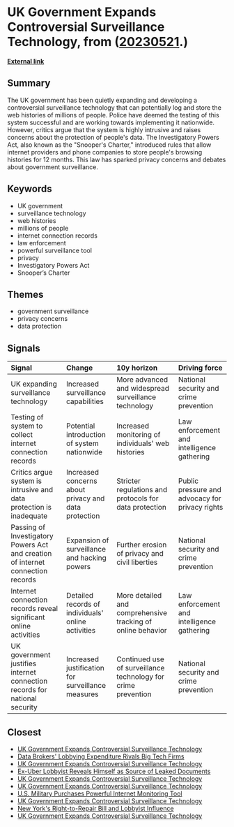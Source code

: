 # __UK Government Expands Controversial Surveillance Technology__, from ([20230521](https://kghosh.substack.com/p/20230521).)

__[External link](https://www.wired.com/story/internet-connection-records-uk-surveillance/)__



## Summary

The UK government has been quietly expanding and developing a controversial surveillance technology that can potentially log and store the web histories of millions of people. Police have deemed the testing of this system successful and are working towards implementing it nationwide. However, critics argue that the system is highly intrusive and raises concerns about the protection of people's data. The Investigatory Powers Act, also known as the "Snooper's Charter," introduced rules that allow internet providers and phone companies to store people's browsing histories for 12 months. This law has sparked privacy concerns and debates about government surveillance.

## Keywords

* UK government
* surveillance technology
* web histories
* millions of people
* internet connection records
* law enforcement
* powerful surveillance tool
* privacy
* Investigatory Powers Act
* Snooper’s Charter

## Themes

* government surveillance
* privacy concerns
* data protection

## Signals

| Signal                                                                          | Change                                               | 10y horizon                                                   | Driving force                                   |
|:--------------------------------------------------------------------------------|:-----------------------------------------------------|:--------------------------------------------------------------|:------------------------------------------------|
| UK expanding surveillance technology                                            | Increased surveillance capabilities                  | More advanced and widespread surveillance technology          | National security and crime prevention          |
| Testing of system to collect internet connection records                        | Potential introduction of system nationwide          | Increased monitoring of individuals' web histories            | Law enforcement and intelligence gathering      |
| Critics argue system is intrusive and data protection is inadequate             | Increased concerns about privacy and data protection | Stricter regulations and protocols for data protection        | Public pressure and advocacy for privacy rights |
| Passing of Investigatory Powers Act and creation of internet connection records | Expansion of surveillance and hacking powers         | Further erosion of privacy and civil liberties                | National security and crime prevention          |
| Internet connection records reveal significant online activities                | Detailed records of individuals' online activities   | More detailed and comprehensive tracking of online behavior   | Law enforcement and intelligence gathering      |
| UK government justifies internet connection records for national security       | Increased justification for surveillance measures    | Continued use of surveillance technology for crime prevention | National security and crime prevention          |

## Closest

* [UK Government Expands Controversial Surveillance Technology](4fe61511dabd734b653a98b45e8bd3c0)
* [Data Brokers' Lobbying Expenditure Rivals Big Tech Firms](8bc87c35679e6c4bea07f47e1c503d58)
* [UK Government Expands Controversial Surveillance Technology](4fe61511dabd734b653a98b45e8bd3c0)
* [Ex-Uber Lobbyist Reveals Himself as Source of Leaked Documents](de008c7c88ce17b51251989a109d2fbb)
* [UK Government Expands Controversial Surveillance Technology](4fe61511dabd734b653a98b45e8bd3c0)
* [UK Government Expands Controversial Surveillance Technology](4fe61511dabd734b653a98b45e8bd3c0)
* [U.S. Military Purchases Powerful Internet Monitoring Tool](8f5fe20e3702256a4bb3cdf7fd677752)
* [UK Government Expands Controversial Surveillance Technology](4fe61511dabd734b653a98b45e8bd3c0)
* [New York's Right-to-Repair Bill and Lobbyist Influence](c43f57be38bbfef16e25047b07cd9d5d)
* [UK Government Expands Controversial Surveillance Technology](4fe61511dabd734b653a98b45e8bd3c0)